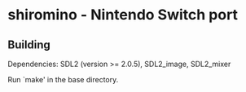 # shiromino - Nintendo Switch port

## Building
Dependencies: SDL2 (version >= 2.0.5), SDL2_image, SDL2_mixer

Run `make' in the base directory.
